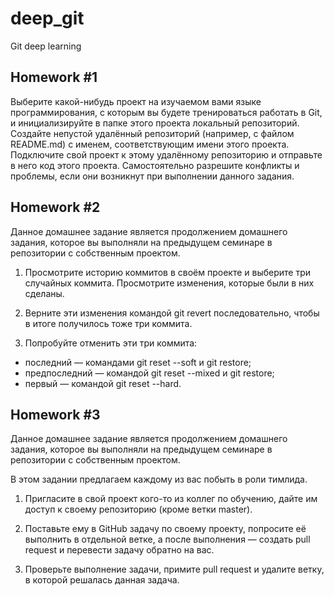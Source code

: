 # deep_git
Git deep learning
## Homework #1 ##

Выберите какой-нибудь проект на изучаемом вами языке программирования, с 
которым вы будете тренироваться работать в Git, и инициализируйте в папке этого
проекта локальный репозиторий.
Создайте непустой удалённый репозиторий (например, с файлом README.md) с именем,
соответствующим имени этого проекта.
Подключите свой проект к этому удалённому репозиторию и отправьте в него код 
этого проекта. Самостоятельно разрешите конфликты и проблемы, если они 
возникнут при выполнении данного задания.

## Homework #2 ##

Данное домашнее задание является продолжением домашнего задания, которое вы 
выполняли на предыдущем семинаре в репозитории с собственным проектом.

1. Просмотрите историю коммитов в своём проекте и выберите три случайных 
коммита. Просмотрите изменения, которые были в них сделаны.

2. Верните эти изменения командой git revert последовательно, чтобы в итоге 
получилось тоже три коммита.

3. Попробуйте отменить эти три коммита:
* последний — командами git reset --soft и git restore;
* предпоследний — командой git reset --mixed и git restore;
* первый — командой git reset --hard.

## Homework #3 ##

Данное домашнее задание является продолжением домашнего задания, которое вы 
выполняли на предыдущем семинаре в репозитории с собственным проектом.

В этом задании предлагаем каждому из вас побыть в роли тимлида.

1. Пригласите в свой проект кого-то из коллег по обучению, дайте им доступ к 
своему репозиторию (кроме ветки master).

2. Поставьте ему в GitHub задачу по своему проекту, попросите её выполнить в 
отдельной ветке, а после выполнения — создать pull request и перевести задачу 
обратно на вас.

1. Проверьте выполнение задачи, примите pull request и удалите ветку, в которой
решалась данная задача.